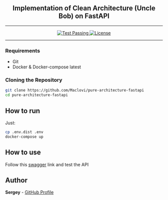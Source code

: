 <h2 align="center"> Implementation of Clean Architecture (Uncle Bob) on FastAPI </h2>

---

<p align="center">
  <a href="https://github.com/Maclovi/pure-architecture-fastapi/actions/workflows/pr_tests.yaml" target="_blank">
    <img src="https://github.com/Maclovi/pure-architecture-fastapi/actions/workflows/pr_tests.yaml/badge.svg?branch=main" alt="Test Passing"/>
  </a>

  <a href="https://github.com/Maclovi/pure-architecture-fastapi/blob/main/LICENSE" target="_blank">
    <img src="https://img.shields.io/github/license/Maclovi/pure-architecture-fastapi.png" alt="License"/>
  </a>
</p>

---

### Requirements
- Git
- Docker & Docker-compose latest

### Cloning the Repository
```bash
git clone https://github.com/Maclovi/pure-architecture-fastapi
cd pure-architecture-fastapi
```

## How to run
Just:
```bash
cp .env.dist .env
docker-compose up
```

## How to use
Follow this [swagger](http://localhost:8000/docs) link and test the API

## Author
**Sergey** - [GitHub Profile](https://github.com/Maclovi)
